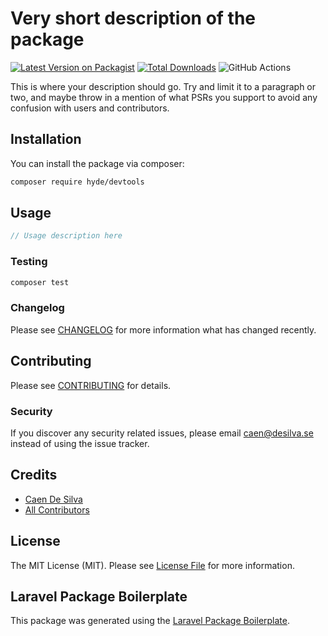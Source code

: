 # Very short description of the package

[![Latest Version on Packagist](https://img.shields.io/packagist/v/hyde/devtools.svg?style=flat-square)](https://packagist.org/packages/hyde/devtools)
[![Total Downloads](https://img.shields.io/packagist/dt/hyde/devtools.svg?style=flat-square)](https://packagist.org/packages/hyde/devtools)
![GitHub Actions](https://github.com/hyde/devtools/actions/workflows/main.yml/badge.svg)

This is where your description should go. Try and limit it to a paragraph or two, and maybe throw in a mention of what PSRs you support to avoid any confusion with users and contributors.

## Installation

You can install the package via composer:

```bash
composer require hyde/devtools
```

## Usage

```php
// Usage description here
```

### Testing

```bash
composer test
```

### Changelog

Please see [CHANGELOG](CHANGELOG.md) for more information what has changed recently.

## Contributing

Please see [CONTRIBUTING](CONTRIBUTING.md) for details.

### Security

If you discover any security related issues, please email caen@desilva.se instead of using the issue tracker.

## Credits

-   [Caen De Silva](https://github.com/hyde)
-   [All Contributors](../../contributors)

## License

The MIT License (MIT). Please see [License File](LICENSE.md) for more information.

## Laravel Package Boilerplate

This package was generated using the [Laravel Package Boilerplate](https://laravelpackageboilerplate.com).
